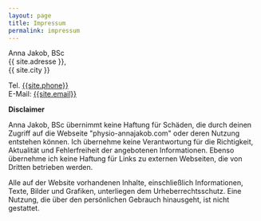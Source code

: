 ```yaml
---
layout: page
title: Impressum
permalink: impressum
---
```


<div class="inner text-page">
    <p>
        <span>Anna Jakob, BSc</span><br/>
        <span>{{ site.adresse }}, </span><br/>
        <span>{{ site.city }}</span>
    </p>
    <p>
        <span>Tel. 
            <span >
                <a href="tel:{{site.phone}}">{{site.phone}}</a>
            </span>
        </span><br/>
        <span>E-Mail: 
            <a href="mailto:{{site.email}}">{{site.email}}</a>
        </span>
    </p>

   <p><span><strong>Disclaimer</strong></span></p>

   <p>
        <span>Anna Jakob, BSc übernimmt keine Haftung für Schäden, die durch deinen Zugriff auf die Webseite "physio-annajakob.com" oder deren Nutzung entstehen können. Ich übernehme keine Verantwortung für die Richtigkeit, Aktualität und Fehlerfreiheit der angebotenen Informationen. Ebenso übernehme ich keine Haftung für Links zu externen Webseiten, die von Dritten betrieben werden.</span>
   </p>
   <p>
        <span>Alle auf der Website vorhandenen Inhalte, einschließlich Informationen, Texte, Bilder und Grafiken, unterliegen dem Urheberrechtsschutz. Eine Nutzung, die über den persönlichen Gebrauch hinausgeht, ist nicht gestattet.</span>
   </p>


</div>